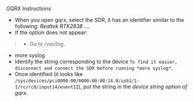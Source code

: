 GQRX Instructions 
- When you open gqrx, select the SDR, it has an identifier similar to the following: *Realtek RTK2838 ...*.
- If the option does not appear:
> - Go to */var/log*.
- more syslog
- Identify the string corresponding to the device `To find it easier, disconnect and connect the SDR before running *more syslog*`.
- Once identified (it looks like `/sys/devices/pci0000:00/0000:00:00:14.0/usb1/1-1/rc/rc0/input14/event12`), put the string in the *device string option of gqrx*.

